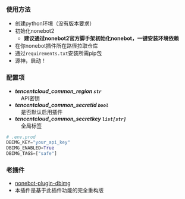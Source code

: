 ### 使用方法
* 创建python环境（没有版本要求）
* 初始化nonebot2
  * __建议通过nonebot2官方脚手架初始化nonebot，一键安装环境依赖__
* 在你nonebot插件所在路径拉取仓库
* 通过```requirements.txt```安装所需pip包
* 源神，启动！

### 配置项
- ***tencentcloud_common_region `str`***  
  &nbsp;&nbsp;&nbsp;&nbsp;API密钥  
- ***tencentcloud_common_secretid `bool`***  
  &nbsp;&nbsp;&nbsp;&nbsp;是否默认启用插件
- ***tencentcloud_common_secretkey `list[str]`***  
  &nbsp;&nbsp;&nbsp;&nbsp;全局标签
```python
# .env.prod
DBIMG_KEY="your_api_key"
DBIMG_ENABLED=True
DBIMG_TAGS=["safe"]
```

### 老插件
* [nonebot-plugin-dbimg](https://github.com/leonsu-l/nonebot-plugin-dbimg)
* 本插件是基于此插件功能的完全重构版
